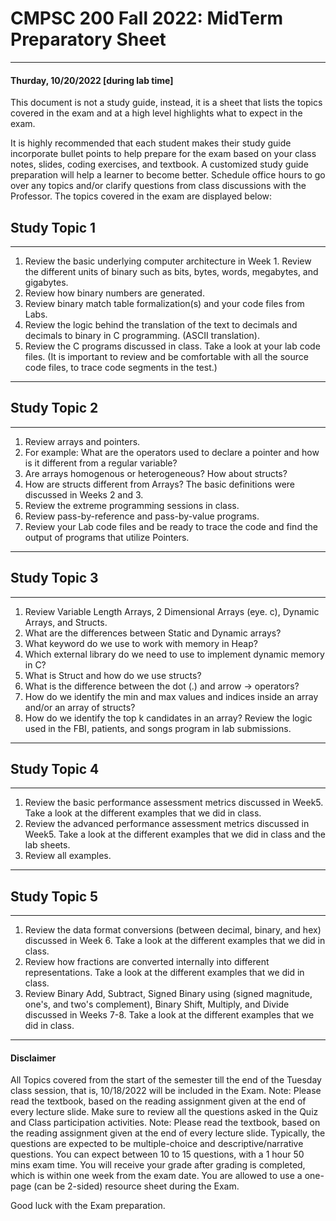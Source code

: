 # CMPSC 200 Fall 2022: MidTerm Preparatory Sheet
____________________________________________________________________________
#### Thurday, 10/20/2022 [during lab time]

This document is not a study guide, instead, it is a sheet that lists the topics covered in the exam and at a high level highlights what to expect in the exam.

It is highly recommended that each student makes their study guide incorporate bullet points to help prepare for the exam based on your class notes, slides, coding exercises, and textbook. A customized study guide preparation will help a learner to become better. Schedule office hours to go over any topics and/or clarify questions from class discussions with the Professor. 
The topics covered in the exam are displayed below:

## Study Topic 1

---
1. Review the basic underlying computer architecture in Week 1. Review the different units of binary such as bits, bytes, words, megabytes, and gigabytes. 
2. Review how binary numbers are generated. 
3. Review binary match table formalization(s) and your code files from Labs. 
4. Review the logic behind the translation of the text to decimals and decimals to binary in C programming. (ASCII translation). 
5. Review the C programs discussed in class. Take a look at your lab code files. (It is important to review and be comfortable with all the source code files, 
to trace code segments in the test.)
---

## Study Topic 2

---
1. Review arrays and pointers. 
2. For example: What are the operators used to declare a pointer and how is it different from a regular variable? 
3. Are arrays homogenous or heterogeneous? How about structs? 
4. How are structs different from Arrays? The basic definitions were discussed in Weeks 2 and 3. 
5. Review the extreme programming sessions in class. 
6. Review pass-by-reference and pass-by-value programs. 
7. Review your Lab code files and be ready to trace the code and find the output of programs that utilize Pointers. 
---

## Study Topic 3

---
1. Review Variable Length Arrays, 2 Dimensional Arrays (eye. c), Dynamic Arrays, and Structs. 
2. What are the differences between Static and Dynamic arrays? 
3. What keyword do we use to work with memory in Heap? 
4. Which external library do we need to use to implement dynamic memory in C? 
5. What is Struct and how do we use structs? 
6. What is the difference between the dot (.) and arrow -> operators? 
7. How do we identify the min and max values and indices inside an array and/or an array of structs? 
8. How do we identify the top k candidates in an array? Review the logic used in the FBI, patients, and songs program in lab submissions. 
---

## Study Topic 4

---
1. Review the basic performance assessment metrics discussed in Week5. Take a look at the different examples that we did in class. 
2. Review the advanced performance assessment metrics discussed in Week5. Take a look at the different examples that we did in class and the lab sheets. 
3. Review all examples.
---

## Study Topic 5

---
1. Review the data format conversions (between decimal, binary, and hex) discussed in Week 6. Take a look at the different examples that we did in class.
2. Review how fractions are converted internally into different representations. Take a look at the different examples that we did in class.
3. Review Binary Add, Subtract, Signed Binary using (signed magnitude, one's, and two's complement), Binary Shift, Multiply, and Divide discussed in Weeks 7-8. Take a look at the different examples that we did in class.
---

#### Disclaimer

All Topics covered from the start of the semester till the end of the Tuesday class session, that is, 10/18/2022 will be included in the Exam. 
Note: Please read the textbook, based on the reading assignment given at the end of every lecture slide. 
Make sure to review all the questions asked in the Quiz and Class participation activities.
Note: Please read the textbook, based on the reading assignment given at the end of every lecture slide. 
Typically, the questions are expected to be multiple-choice and descriptive/narrative questions. 
You can expect between 10  to 15 questions, with a 1 hour 50 mins exam time. 
You will receive your grade after grading is completed, which is within one week from the exam date. 
You are allowed to use a one-page (can be 2-sided) resource sheet during the Exam. 

Good luck with the Exam preparation.
